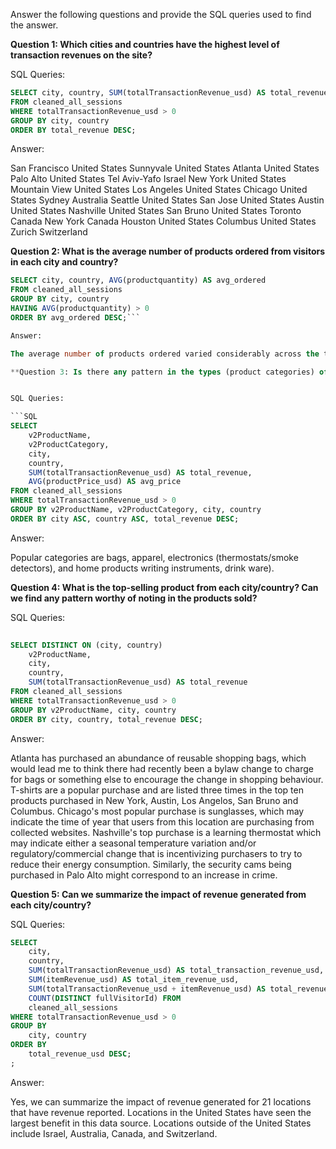 Answer the following questions and provide the SQL queries used to find the answer.

    
**Question 1: Which cities and countries have the highest level of transaction revenues on the site?**


SQL Queries:

```SQL
SELECT city, country, SUM(totalTransactionRevenue_usd) AS total_revenue
FROM cleaned_all_sessions
WHERE totalTransactionRevenue_usd > 0 
GROUP BY city, country
ORDER BY total_revenue DESC;
```

Answer:

San Francisco	United States
Sunnyvale	United States
Atlanta		United States
Palo Alto	United States
Tel Aviv-Yafo	Israel
New York	United States
Mountain View	United States
Los Angeles	United States
Chicago		United States
Sydney		Australia
Seattle		United States
San Jose	United States
Austin		United States
Nashville	United States
San Bruno	United States
Toronto		Canada
New York	Canada
Houston		United States
Columbus	United States
Zurich		Switzerland

**Question 2: What is the average number of products ordered from visitors in each city and country?**


```SQL
SELECT city, country, AVG(productquantity) AS avg_ordered
FROM cleaned_all_sessions
GROUP BY city, country
HAVING AVG(productquantity) > 0  
ORDER BY avg_ordered DESC;```

Answer:

The average number of products ordered varied considerably across the top five locations. Columbus and Madrid had the highest average at 0.5 products per visitor. Detroit averaged 0.25 products per visitor, while Salem averaged 0.16. Finland had the lowest average of the top five, at just 0.07 products per visitor. The full dataset includes averages for 26 locations, accessible via the query provided.

**Question 3: Is there any pattern in the types (product categories) of products ordered from visitors in each city and country?**


SQL Queries:

```SQL
SELECT 
    v2ProductName,
    v2ProductCategory, 
    city,
    country, 
    SUM(totalTransactionRevenue_usd) AS total_revenue,
    AVG(productPrice_usd) AS avg_price
FROM cleaned_all_sessions
WHERE totalTransactionRevenue_usd > 0
GROUP BY v2ProductName, v2ProductCategory, city, country 
ORDER BY city ASC, country ASC, total_revenue DESC; 
```

Answer:

Popular categories are bags, apparel, electronics (thermostats/smoke detectors), and home products writing instruments, drink ware). 



**Question 4: What is the top-selling product from each city/country? Can we find any pattern worthy of noting in the products sold?**


SQL Queries:

```SQL
	
SELECT DISTINCT ON (city, country) 
    v2ProductName, 
    city,
    country, 
    SUM(totalTransactionRevenue_usd) AS total_revenue
FROM cleaned_all_sessions
WHERE totalTransactionRevenue_usd > 0 
GROUP BY v2ProductName, city, country
ORDER BY city, country, total_revenue DESC;
```

Answer:

Atlanta has purchased an abundance of reusable shopping bags, which would lead me to think there had recently been a bylaw change to charge for bags or something else to encourage the change in shopping behaviour. T-shirts are a popular purchase and are listed three times in the top ten products purchased in New York, Austin, Los Angelos, San Bruno and Columbus. Chicago's most popular purchase is sunglasses, which may indicate the time of year that users from this location are purchasing from collected websites. Nashville's top purchase is a learning thermostat which may indicate either a seasonal temperature variation and/or regulatory/commercial change that is incentivizing purchasers to try to reduce their energy consumption. Similarly, the security cams being purchased in Palo Alto might correspond to an increase in crime. 



**Question 5: Can we summarize the impact of revenue generated from each city/country?**

SQL Queries:

```SQL
SELECT
    city,
    country,
    SUM(totalTransactionRevenue_usd) AS total_transaction_revenue_usd,
    SUM(itemRevenue_usd) AS total_item_revenue_usd,
    SUM(totalTransactionRevenue_usd + itemRevenue_usd) AS total_revenue_usd,
    COUNT(DISTINCT fullVisitorId) FROM
    cleaned_all_sessions
WHERE totalTransactionRevenue_usd > 0
GROUP BY
    city, country
ORDER BY
    total_revenue_usd DESC;
;
```

Answer:

Yes, we can summarize the impact of revenue generated for 21 locations that have revenue reported. Locations in the United States have seen the largest benefit in this data source. Locations outside of the United States include Israel, Australia, Canada, and Switzerland.











